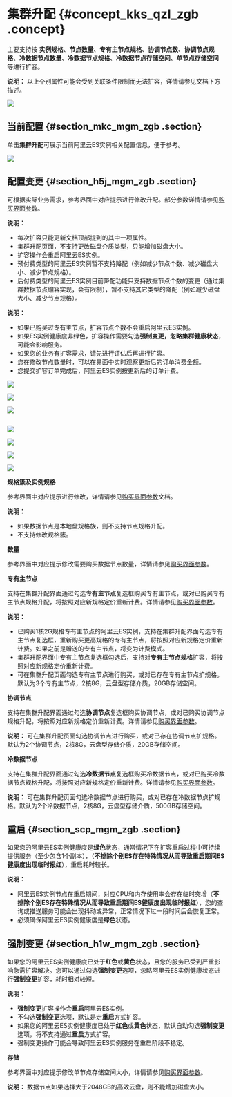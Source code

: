 # 集群升配 {#concept_kks_qzl_zgb .concept}

主要支持按 **实例规格**、**节点数量**、**专有主节点规格**、**协调节点数**、**协调节点规格**、**冷数据节点数量**、**冷数据节点规格**、**冷数据节点存储空间**、**单节点存储空间** 等进行扩容。

**说明：** 以上个别属性可能会受到关联条件限制而无法扩容，详情请参见文档下方描述。

![](http://static-aliyun-doc.oss-cn-hangzhou.aliyuncs.com/assets/img/134290/155703585040023_zh-CN.png)

## 当前配置 {#section_mkc_mgm_zgb .section}

单击**集群升配**可展示当前阿里云ES实例相关配置信息，便于参考。

![](http://static-aliyun-doc.oss-cn-hangzhou.aliyuncs.com/assets/img/134290/155703585040024_zh-CN.png)

## 配置变更 {#section_h5j_mgm_zgb .section}

可根据实际业务需求，参考界面中对应提示进行修改升配。部分参数详情请参见[购买界面参数](../../../../cn.zh-CN/快速入门/购买界面参数.md)。

**说明：** 

-   每次扩容只能更新文档顶部提到的其中一项属性。
-   集群升配页面，不支持更改磁盘介质类型，只能增加磁盘大小。
-   扩容操作会重启阿里云ES实例。
-   预付费类型的阿里云ES实例暂不支持降配（例如减少节点个数、减少磁盘大小、减少节点规格）。
-   后付费类型的阿里云ES实例目前降配功能只支持数据节点个数的变更（通过集群数据节点缩容实现，会有限制），暂不支持其它类型的降配（例如减少磁盘大小、减少节点规格）。

**说明：** 

-   如果已购买过专有主节点，扩容节点个数不会重启阿里云ES实例。
-   如果ES实例健康度非绿色，扩容操作需要勾选**强制变更，忽略集群健康状态**，可能会影响服务。
-   如果您的业务有扩容需求，请先进行评估后再进行扩容。
-   您在修改节点数量时，可以在界面中实时观察更新后的订单消费金额。
-   您提交扩容订单完成后，阿里云ES实例按更新后的订单计费。

![](http://static-aliyun-doc.oss-cn-hangzhou.aliyuncs.com/assets/img/134290/155703585140025_zh-CN.png)

![](http://static-aliyun-doc.oss-cn-hangzhou.aliyuncs.com/assets/img/134290/155703585140026_zh-CN.png)

![](http://static-aliyun-doc.oss-cn-hangzhou.aliyuncs.com/assets/img/134290/155703585140027_zh-CN.png)

![]()

![](http://static-aliyun-doc.oss-cn-hangzhou.aliyuncs.com/assets/img/134290/155703585140029_zh-CN.png)

![](http://static-aliyun-doc.oss-cn-hangzhou.aliyuncs.com/assets/img/134290/155703585140030_zh-CN.png)

![](http://static-aliyun-doc.oss-cn-hangzhou.aliyuncs.com/assets/img/134290/155703585140031_zh-CN.png)

![](http://static-aliyun-doc.oss-cn-hangzhou.aliyuncs.com/assets/img/134290/155703585140032_zh-CN.png)

 **规格簇及实例规格** 

参考界面中对应提示进行修改，详情请参见[购买界面参数](../../../../cn.zh-CN/快速入门/购买界面参数.md)文档。

**说明：** 

-   如果数据节点是本地盘规格族，则不支持节点规格升配。
-   不支持修改规格簇。

 **数量** 

参考界面中对应提示修改需要购买数据节点数量，详情请参见[购买界面参数](../../../../cn.zh-CN/快速入门/购买界面参数.md)。

 **专有主节点** 

支持在集群升配界面通过勾选**专有主节点**复选框购买专有主节点，或对已购买专有主节点规格升配，将按照对应新规格定价重新计费。详情请参见[购买界面参数](../../../../cn.zh-CN/快速入门/购买界面参数.md)。

**说明：** 

-   已购买1核2G规格专有主节点的阿里云ES实例，支持在集群升配界面勾选专有主节点复选框，重新购买更高规格的专有主节点，将按照对应新规格定价重新计费。如果之前是赠送的专有主节点，将变为计费模式。
-   集群升配界面中专有主节点复选框勾选后，支持对**专有主节点规格**扩容，将按照对应新规格定价重新计费。
-   可在集群升配页面勾选专有主节点进行购买，或对已存在专有主节点扩规格。默认为3个专有主节点，2核8G，云盘型存储介质，20GB存储空间。

 **协调节点** 

支持在集群升配界面通过勾选**协调节点**复选框购买协调节点，或对已购买协调节点规格升配，将按照对应新规格定价重新计费。详情请参见[购买界面参数](../../../../cn.zh-CN/快速入门/购买界面参数.md)。

**说明：** 可在集群升配页面勾选协调节点进行购买，或对已存在协调节点扩规格。默认为2个协调节点，2核8G，云盘型存储介质，20GB存储空间。

 **冷数据节点** 

支持在集群升配界面通过勾选**冷数据节点**复选框购买冷数据节点，或对已购买冷数据节点规格升配，将按照对应新规格定价重新计费。详情请参见[购买界面参数](../../../../cn.zh-CN/快速入门/购买界面参数.md)。

**说明：** 可在集群升配页面勾选冷数据节点进行购买，或对已存在冷数据节点扩规格。默认为2个冷数据节点，2核8G，云盘型存储介质，500GB存储空间。

## 重启 {#section_scp_mgm_zgb .section}

如果您的阿里云ES实例健康度是**绿色**状态，通常情况下在扩容重启过程中可持续提供服务（至少包含1个副本），（**不排除个别ES存在特殊情况从而导致重启期间ES健康度出现临时报红**），重启耗时较长。

**说明：** 

-   阿里云ES实例节点在重启期间，对应CPU和内存使用率会存在临时突增（**不排除个别ES存在特殊情况从而导致重启期间ES健康度出现临时报红**），您的查询或推送服务可能会出现抖动或异常，正常情况下过一段时间后会恢复正常。
-   必须确保阿里云ES实例健康度是**绿色**状态。

## 强制变更 {#section_h1w_mgm_zgb .section}

如果您的阿里云ES实例健康度已处于**红色**或**黄色**状态，且您的服务已受到严重影响急需扩容解决。您可以通过勾选**强制变更**选项，忽略阿里云ES实例健康状态进行**强制变更**扩容，耗时相对较短。

**说明：** 

-   **强制变更**扩容操作会**重启**阿里云ES实例。
-   不勾选**强制变更**选项，默认是走**重启**方式扩容。
-   如果您的阿里云ES实例健康度已处于**红色**或**黄色**状态，默认自动勾选**强制变更**选项，将不支持通过**重启**方式扩容。
-   强制变更操作可能会导致阿里云ES实例服务在重启阶段不稳定。

 **存储** 

参考界面中对应提示修改单节点存储空间大小，详情请参见[购买界面参数](../../../../cn.zh-CN/快速入门/购买界面参数.md)。

**说明：** 数据节点如果选择大于2048GB的高效云盘，则不能增加磁盘大小。

